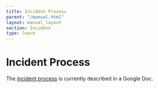 ```yaml
---
title: Incident Process
parent: "/manual.html"
layout: manual_layout
section: Incident
type: learn
---
```


# Incident Process

The [incident process](https://docs.google.com/document/d/1Z-F7RZ8Ogpr0U7VViRQhr5PSz0_PClGfRmN9zFvdRWo/edit) is 
currently described in a Google Doc.
